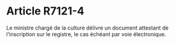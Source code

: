 # Article R7121-4

Le ministre chargé de la culture délivre un document attestant de l'inscription sur le registre, le cas échéant par voie électronique.